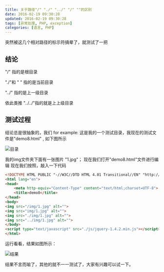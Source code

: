 ```yaml
---
title: 关于路径"/" "./" "../" "/" ""的区别
date: 2016-02-19 09:30:28
updated: 2016-02-19 09:30:28
tags: [异常处理, PHP, exception]
categories: [语言, PHP]
---
```


突然被这几个相对路径的标示符搞晕了，就测试了一把

<!-- more -->

## 结论
"/"   指的是根目录

"./"和 " " 指的是当前目录

"../"   指的是上一级目录

依此类推 "../../"指的就是上上级目录

## 测试过程
结论总是很抽象的，我们 for example:
这是我的一个测试目录，我现在的测试文件是"demo8.html" , 如下图所示

![目录](https://img-blog.csdn.net/20160219094310070?watermark/2/text/aHR0cDovL2Jsb2cuY3Nkbi5uZXQv/font/5a6L5L2T/fontsize/400/fill/I0JBQkFCMA==/dissolve/70/gravity/SouthEast)

我的img文件夹下面有一张图片 "1.jpg"；
现在我们打开"demo8.html"文件进行编辑
现在我们按照，敲入一下代码

``` html
<!DOCTYPE HTML PUBLIC "-//W3C//DTD HTML 4.01 Transitional//EN" "http://www.w3.org/TR/html4/loose.dtd">
<html lang="en">
<head>
	<meta http-equiv="Content-Type" content="text/html;charset=UTF-8">
	<title>demo8</title>
</head>
<body>
<img src="/img/1.jpg" alt="">
<img src="img/1.jpg" alt="">
<img src="./img/1.jpg" alt="">
<img src="../img/1.jpg" alt="">
</body>
<script type="text/javascript" src="./js/jquery-1.4.2.min.js"></script>
</html>
```

运行看看，结果如图所示：

![结果](https://img-blog.csdn.net/20160219094844296?watermark/2/text/aHR0cDovL2Jsb2cuY3Nkbi5uZXQv/font/5a6L5L2T/fontsize/400/fill/I0JBQkFCMA==/dissolve/70/gravity/SouthEast)

结果不言而喻了，其他的就不一一测试了，大家有兴趣可以试一下。